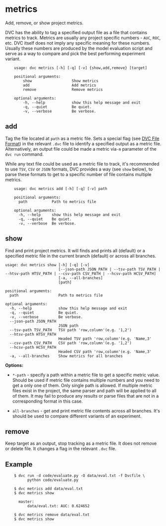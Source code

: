 # metrics

Add, remove, or show project metrics.

DVC has the ability to tag a specified output file as a file that contains
metrics to track. Metrics are usually any project specific numbers - `AUC`,
`ROC`, etc. DVC itself does not imply any specific meaning for these numbers.
Usually these numbers are produced by the model evaluation script and serve as
a way to compare and pick the best performing experiment variant.


```usage
    usage: dvc metrics [-h] [-q] [-v] {show,add,remove} [target]

    positional arguments:
        show                  Show metrics
        add                   Add metrics
        remove                Remove metrics

    optional arguments:
        -h, --help            show this help message and exit
        -q, --quiet           Be quiet.
        -v, --verbose         Be verbose.
```


## add

Tag the file located at `path` as a metric file. Sets a special flag
(see [DVC File Format](/doc/user-guide/dvc-file-format)) in the relevant `.dvc`
file to identify a specified output as a metric file. Alternatively, an output
file could be made a metric via`-m` parameter of the `dvc run` command.

While any text file could be used as a metric file to track, it's recommended to
use `TSV`, `CSV` or `JSON` formats, DVC provides a way (see `show` below), to
parse these formats to get to a specific number of file contains multiple
metrics.

```usage
    usage: dvc metrics add [-h] [-q] [-v] path

    positional arguments:
      path           Path to metrics file

    optional arguments:
      -h, --help     show this help message and exit
      -q, --quiet    Be quiet.
      -v, --verbose  Be verbose.
```


## show

Find and print project metrics. It will finds and prints all (default) or a
specified metric file in the current branch (default) or across all branches.

```usage
usage: dvc metrics show [-h] [-q] [-v]
                        [--json-path JSON_PATH | --tsv-path TSV_PATH | --htsv-path HTSV_PATH | --csv-path CSV_PATH | --hcsv-path HCSV_PATH]
                        [-a, --all-branches]
                        [path]

positional arguments:
  path                  Path to metrics file

optional arguments:
  -h, --help            show this help message and exit
  -q, --quiet           Be quiet.
  -v, --verbose         Be verbose.
  --json-path JSON_PATH
                        JSON path
  --tsv-path TSV_PATH   TSV path 'row,column'(e.g. '1,2')
  --htsv-path HTSV_PATH
                        Headed TSV path 'row,column'(e.g. 'Name,3'
  --csv-path CSV_PATH   CSV path 'row,column'(e.g. '1,2')
  --hcsv-path HCSV_PATH
                        Headed CSV path 'row,column'(e.g. 'Name,3'
  -a, --all-branches    Show metrics for all branches
```

**Options:**

* `*-path` - specify a path within a metric file to get a specific metric value.
 Should be used if metric file contains multiple numbers and you need to get a
 only one of them. Only single path is allowed. If multiple metric files exist
 in the project, the same parser and path will be applied to all of them. It may
 fail to produce any results or parse files that are not in a corresponding
 format in this case.

* `all-branches` - get and print metric file contents across all branches. It's
should be used to compare different variants of an experiment.


## remove

Keep target as an output, stop tracking as a metric file. It does not remove
or delete file. It changes a flag in the relevant `.dvc` file.


## Example
```dvc
    $ dvc run -d code/evaluate.py -O data/eval.txt -f Dvcfile \
          python code/evaluate.py

    $ dvc metrics add data/eval.txt
    $ dvc metrics show

      master:
          data/eval.txt: AUC: 0.624652

    $ dvc metrics remove data/eval.txt
    $ dvc metrics show
```
